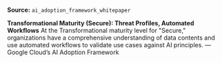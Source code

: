 **Source:** `ai_adoption_framework_whitepaper`

**Transformational Maturity (Secure): Threat Profiles, Automated Workflows**
At the Transformational maturity level for "Secure," organizations have a comprehensive understanding of data contents and use automated workflows to validate use cases against AI principles. — Google Cloud’s AI Adoption Framework
